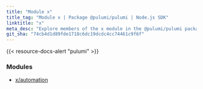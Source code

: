 ```yaml
---
title: "Module x"
title_tag: "Module x | Package @pulumi/pulumi | Node.js SDK"
linktitle: "x"
meta_desc: "Explore members of the x module in the @pulumi/pulumi package."
git_sha: "74cb4d1d89fde1718c6dc19dcdc4cc74461c9f6f"
---
```


<!-- WARNING: this page was generated by a tool. Do not edit it by hand. -->
<!-- To change it, please see https://github.com/pulumi/docs/tree/master/tools/tscdocgen. -->

{{< resource-docs-alert "pulumi" >}}


<h3>Modules</h3>
<ul class="api">
    <li><a href="automation/"><span class="symbol module"></span>x/automation</a></li>
</ul>








